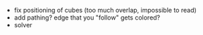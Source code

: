 - fix positioning of cubes (too much overlap, impossible to read)
- add pathing? edge that you "follow" gets colored?
- solver